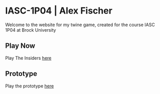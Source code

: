 # IASC-1P04 | Alex Fischer

Welcome to the website for my twine game, created for the course IASC 1P04 at Brock University

## Play Now

Play The Insiders [here](final_build/The_Insiders)

## Prototype

Play the prototype [here](prototype/TheInsidersPrototype)
